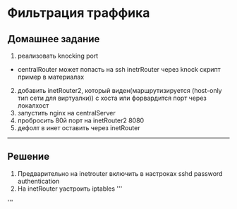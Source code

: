 # Фильтрация траффика

## Домашнее задание

1) реализовать knocking port
- centralRouter может попасть на ssh inetrRouter через knock скрипт
пример в материалах
2) добавить inetRouter2, который виден(маршрутизируется (host-only тип сети для виртуалки)) с хоста или форвардится порт через локалхост
3) запустить nginx на centralServer
4) пробросить 80й порт на inetRouter2 8080
5) дефолт в инет оставить через inetRouter

---

## Решение

1. Предварительно на inetrouter включить в настроках sshd password authentication 
2. На inetRouter yастроить iptables
'''

'''